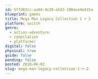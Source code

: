 ```yaml
---
id: 5ffd03cc-aa94-4c29-a5d3-108eea4e415a
blueprint: games
title: Mega Man Legacy Collection 1 + 2
platform: switch
genre:
  - action-adventure
  - compilation
  - platformer
digital: false
physical: true
guide: false
pending: false
posted: 2018-06-02
slug: mega-man-legacy-collection-1-+-2
---
```

